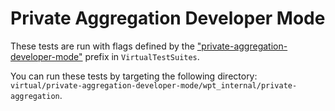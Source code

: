 # Private Aggregation Developer Mode

These tests are run with flags defined by the
["private-aggregation-developer-mode"] prefix in `VirtualTestSuites`.

You can run these tests by targeting the following directory:
`virtual/private-aggregation-developer-mode/wpt_internal/private-aggregation`.

["private-aggregation-developer-mode"]: https://source.chromium.org/chromium/chromium/src/+/main:third_party/blink/web_tests/VirtualTestSuites?q=file:third_party%2Fblink%2Fweb_tests%2FVirtualTestSuites%20%22%5C%22prefix%5C%22:%20%5C%22private-aggregation-developer-mode%5C%22%22
